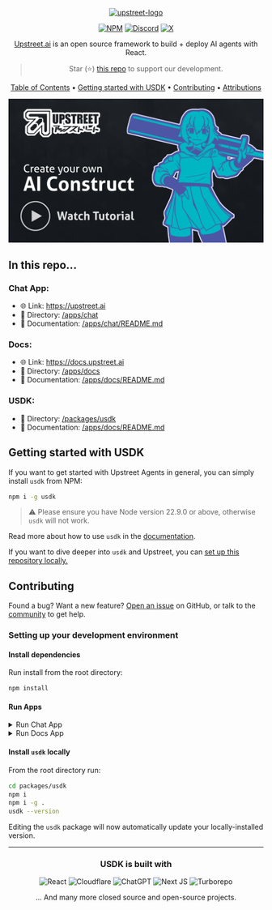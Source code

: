 <!-- markdownlint-configure-file {
  "MD013": {
    "code_blocks": false,
    "tables": false
  },
  "MD033": false,
  "MD041": false
} -->

<div align="center" style="text-align: center">

[![upstreet-logo](https://github.com/user-attachments/assets/56a1469a-1a2f-4fd2-a1d3-32fa44d7b02d)](https://upstreet.ai)


<!-- [![](https://dcbadge.limes.pink/api/server/TfKW36rMj7)](https://discord.gg/TfKW36rMj7) -->
[![NPM](https://img.shields.io/badge/NPM-%23CB3837.svg?style=for-the-badge&logo=npm&logoColor=white)](https://npmjs.org/package/usdk)
[![Discord](https://img.shields.io/badge/Discord-%235865F2.svg?style=for-the-badge&logo=discord&logoColor=white)](https://upstreet.ai/usdk-discord)
[![X](https://img.shields.io/badge/X-%23000000.svg?style=for-the-badge&logo=X&logoColor=white)](https://x.com/upstreetai)

[Upstreet.ai](https://upstreet.ai) is an open source framework to build + deploy AI agents with React.

> Star (⭐️) [this repo](https://github.com/upstreetAI/upstreet-core) to support our development.

[Table of Contents](#in-this-repo) •
[Getting started with USDK](#getting-started-with-usdk) •
[Contributing](#contributing) •
[Attributions](#usdk-is-built-with)

</div>

[![Tutorial Video](./screenshots/video-thumbnail.png)](https://www.youtube.com/watch?v=Fr78GhpaYB4&t=2s)

## In this repo...
### Chat App:
- 🌐 Link: https://upstreet.ai
- 📁 Directory: [/apps/chat](https://github.com/UpstreetAI/upstreet-core/tree/main/apps/chat)
- 📖 Documentation: [/apps/chat/README.md](https://github.com/UpstreetAI/upstreet-core/blob/main/apps/chat/README.md)

### Docs:
- 🌐 Link: https://docs.upstreet.ai
- 📁 Directory: [/apps/docs](https://github.com/UpstreetAI/upstreet-core/tree/main/apps/docs)
- 📖 Documentation: [/apps/docs/README.md](https://github.com/UpstreetAI/upstreet-core/blob/main/apps/chat/README.md)

### USDK:
- 📁 Directory: [/packages/usdk](https://github.com/UpstreetAI/upstreet-core/tree/main/packages/usdk)
- 📖 Documentation: [/apps/docs/README.md](https://github.com/UpstreetAI/upstreet-core/blob/main/packages/usdk/README.md)

## Getting started with USDK

If you want to get started with Upstreet Agents in general, you can simply install `usdk` from NPM:

```bash
npm i -g usdk
```

> ⚠️ Please ensure you have Node version 22.9.0 or above, otherwise `usdk` will not work.

Read more about how to use `usdk` in the [documentation](https://docs.upstreet.ai/install).

If you want to dive deeper into `usdk` and Upstreet, you can [set up this repository locally.](#Setting-up-your-development-environment)

## Contributing

Found a bug? Want a new feature? [Open an issue](https://github.com/upstreetAI/upstreet-core/issues/new) on GitHub, or talk to the [community](https://upstreet.ai/usdk-discord) to get help.

### Setting up your development environment

#### Install dependencies
Run install from the root directory:
```bash
npm install
```

#### Run Apps

<details>
   <summary>Run Chat App</summary>
   <br />

   > From the root directory run:
   >  ```bash
   >  npm run chat dev
   >  ```

</details>

<details>
   <summary>Run Docs App</summary>
   <br />

   > From the root directory run:
   >  ```bash
   >  npm run docs dev
   >  ```

</details>

#### Install `usdk` locally
From the root directory run:
```bash
cd packages/usdk
npm i
npm i -g .
usdk --version
```

Editing the `usdk` package will now automatically update your locally-installed version.

---

<div align="center">

### USDK is built with

![React](https://img.shields.io/badge/react-%2320232a.svg?style=for-the-badge&logo=react&logoColor=%2361DAFB)
![Cloudflare](https://img.shields.io/badge/Cloudflare-F38020?style=for-the-badge&logo=Cloudflare&logoColor=white)
![ChatGPT](https://img.shields.io/badge/chatGPT-74aa9c?style=for-the-badge&logo=openai&logoColor=white)
![Next JS](https://img.shields.io/badge/Next-black?style=for-the-badge&logo=next.js&logoColor=white)
![Turborepo](https://img.shields.io/badge/Turborepo-%230F0813.svg?style=for-the-badge&logo=Turborepo&logoColor=white)

... And many more closed source and open-source projects.
</div>
